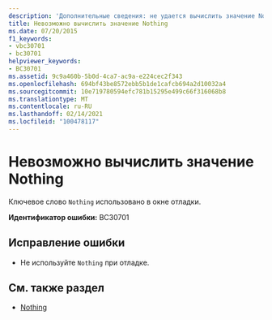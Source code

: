 ```yaml
---
description: 'Дополнительные сведения: не удается вычислить значение Nothing'
title: Невозможно вычислить значение Nothing
ms.date: 07/20/2015
f1_keywords:
- vbc30701
- bc30701
helpviewer_keywords:
- BC30701
ms.assetid: 9c9a460b-5b0d-4ca7-ac9a-e224cec2f343
ms.openlocfilehash: 694bf43be8572ebb5b1de1cafcb694a2d10032a4
ms.sourcegitcommit: 10e719780594efc781b15295e499c66f316068b8
ms.translationtype: MT
ms.contentlocale: ru-RU
ms.lasthandoff: 02/14/2021
ms.locfileid: "100478117"
---
```

# <a name="nothing-cannot-be-evaluated"></a>Невозможно вычислить значение Nothing

Ключевое слово `Nothing` использовано в окне отладки.  
  
 **Идентификатор ошибки:** BC30701  
  
## <a name="to-correct-this-error"></a>Исправление ошибки  
  
- Не используйте `Nothing` при отладке.  
  
## <a name="see-also"></a>См. также раздел

- [Nothing](../language-reference/nothing.md)
